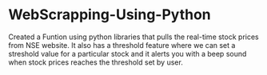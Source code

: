 # WebScrapping-Using-Python
Created a Funtion using python libraries that pulls the real-time stock prices from NSE website. It also has a threshold feature where we can set a streshold value for a particular stock and it alerts you with a beep sound when stock prices reaches the threshold set by user.
